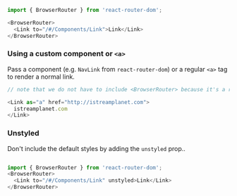 ```js
import { BrowserRouter } from 'react-router-dom';

<BrowserRouter>
  <Link to="/#/Components/Link">Link</Link>
</BrowserRouter>
```

### Using a custom component or `<a>`

Pass a component (e.g. `NavLink` from `react-router-dom`) or a regular `<a>` tag to render a normal link.

```js
// note that we do not have to include <BrowserRouter> because it's a regular <a> tag.

<Link as="a" href="http://istreamplanet.com">
  istreamplanet.com
</Link>
```

### Unstyled

Don't include the default styles by adding the `unstyled` prop..

```js

import { BrowserRouter } from 'react-router-dom';
<BrowserRouter>
  <Link to="/#/Components/Link" unstyled>Link</Link>
</BrowserRouter>
```
